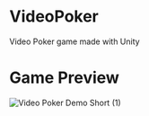 # VideoPoker
Video Poker game made with Unity

# Game Preview 
![Video Poker Demo Short (1)](https://github.com/user-attachments/assets/6f6edaf3-896e-42a1-935d-98ae0e09be7b)


